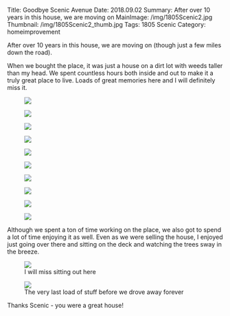 Title: Goodbye Scenic Avenue
Date: 2018.09.02
Summary: After over 10 years in this house, we are moving on
MainImage: /img/1805Scenic2.jpg
Thumbnail: /img/1805Scenic2_thumb.jpg
Tags: 1805 Scenic
Category: homeimprovement

After over 10 years in this house, we are moving on (though just a few miles down the road).

When we bought the place, it was just a house on a dirt lot with weeds taller than my head. We spent countless hours both inside and out to make it a truly great place to live. Loads of great memories here and I will definitely miss it.

<p><figure><img src="/img/1805/house1.jpg" class="largeimg" /></figure></p>
<p><figure><img src="/img/1805/house2.jpg" class="largeimg" /></figure></p>
<p><figure><img src="/img/1805/house3.jpg" class="largeimg" /></figure></p>
<p><figure><img src="/img/1805/house4.jpg" class="largeimg" /></figure></p>
<p><figure><img src="/img/1805/house5.jpg" class="largeimg" /></figure></p>
<p><figure><img src="/img/1805/house6.jpg" class="largeimg" /></figure></p>
<p><figure><img src="/img/1805/house7.jpg" class="largeimg" /></figure></p>
<p><figure><img src="/img/1805/house8.jpg" class="largeimg" /></figure></p>
<p><figure><img src="/img/1805/house9.jpg" class="largeimg" /></figure></p>
<p><figure><img src="/img/1805/house10.jpg" class="largeimg" /></figure></p>

Although we spent a ton of time working on the place, we also got to spend a lot of time enjoying it as well. Even as we were selling the house, I enjoyed just going over there and sitting on the deck and watching the trees sway in the breeze.

<p>
<figure><img src="/img/1805/backyard.jpg" class="largeimg" />
<figcaption>I will miss sitting out here<figcaption>
</figure>
</p>

<p>
<figure><img src="/img/1805/last_load.jpg" class="largeimg" />
<figcaption>The very last load of stuff before we drove away forever<figcaption>
</figure>
</p>

Thanks Scenic - you were a great house!
